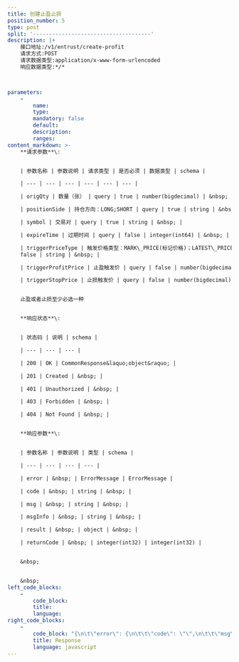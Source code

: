 ```yaml
---
title: 创建止盈止损
position_number: 5
type: post
split: '-------------------------------------'
description: |+
    接口地址:/v1/entrust/create-profit
    请求方式:POST
    请求数据类型:application/x-www-form-urlencoded
    响应数据类型:*/*



parameters:
    -
        name:
        type:
        mandatory: false
        default:
        description:
        ranges:
content_markdown: >-
    **请求参数**\:


    | 参数名称 | 参数说明 | 请求类型 | 是否必须 | 数据类型 | schema |

    | --- | --- | --- | --- | --- | --- |

    | origQty | 数量（张） | query | true | number(bigdecimal) | &nbsp; |

    | positionSide | 持仓方向：LONG;SHORT | query | true | string | &nbsp; |

    | symbol | 交易对 | query | true | string | &nbsp; |

    | expireTime | 过期时间 | query | false | integer(int64) | &nbsp; |

    | triggerPriceType | 触发价格类型：MARK\_PRICE(标记价格)；LATEST\_PRICE(最新价格) | query |
    false | string | &nbsp; |

    | triggerProfitPrice | 止盈触发价 | query | false | number(bigdecimal) | &nbsp; |

    | triggerStopPrice | 止损触发价 | query | false | number(bigdecimal) | &nbsp; |


    止盈或者止损至少必选一种


    **响应状态**\:


    | 状态码 | 说明 | schema |

    | --- | --- | --- |

    | 200 | OK | CommonResponse&laquo;object&raquo; |

    | 201 | Created | &nbsp; |

    | 401 | Unauthorized | &nbsp; |

    | 403 | Forbidden | &nbsp; |

    | 404 | Not Found | &nbsp; |


    **响应参数**\:


    | 参数名称 | 参数说明 | 类型 | schema |

    | --- | --- | --- | --- |

    | error | &nbsp; | ErrorMessage | ErrorMessage |

    | code | &nbsp; | string | &nbsp; |

    | msg | &nbsp; | string | &nbsp; |

    | msgInfo | &nbsp; | string | &nbsp; |

    | result | &nbsp; | object | &nbsp; |

    | returnCode | &nbsp; | integer(int32) | integer(int32) |


    &nbsp;


    &nbsp;
left_code_blocks:
    -
        code_block:
        title:
        language:
right_code_blocks:
    -
        code_block: "{\n\t\"error\": {\n\t\t\"code\": \"\",\n\t\t\"msg\": \"\"\n\t},\n\t\"msgInfo\": \"\",\n\t\"result\": {},\n\t\"returnCode\": 0\n}"
        title: Response
        language: javascript
---
```


